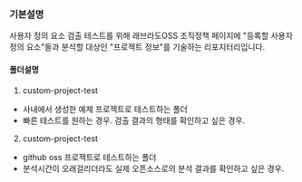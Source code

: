 ### 기본설명
사용자 정의 요소 검출 테스트를 위해 
래브라도OSS 조직정책 페이지에 "등록할 사용자 정의 요소"들과 
분석할 대상인 "프로젝트 정보"를 기술하는  리포지터리입니다.


#### 폴더설명
1. custom-project-test
* 사내에서 생성한 예제 프로젝트로 테스트하는 폴더
* 빠른 테스트를 원하는 경우. 검출 결과의 형태를 확인하고 싶은 경우.

2. custom-project-test
* github oss 프로젝트로 테스트하는 폴더
* 분석시간이 오래걸리더라도 실제 오픈소스로의 분석 결과를 확인하고 싶은 경우.